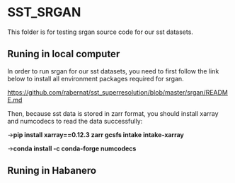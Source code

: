 # SST_SRGAN

This folder is for testing srgan source code for our sst datasets. 

## Runing in local computer

In order to run srgan for our sst datasets, you need to first follow the link below to install all environment packages required for srgan. 

https://github.com/rabernat/sst_superresolution/blob/master/srgan/README.md

Then, because sst data is stored in zarr format, you should install xarray and numcodecs to read the data successfully:

->**pip install xarray==0.12.3 zarr gcsfs intake intake-xarray**

->**conda install -c conda-forge numcodecs**

## Runing in Habanero
